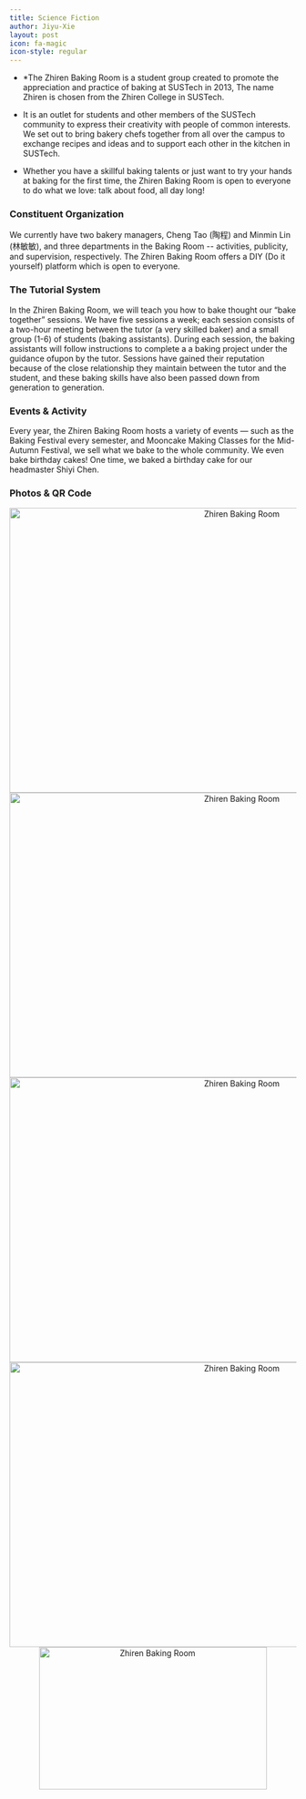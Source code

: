 ```yaml
---
title: Science Fiction
author: Jiyu-Xie
layout: post
icon: fa-magic
icon-style: regular
---
```


* *The Zhiren Baking Room is a student group created to promote the appreciation and practice of baking at SUSTech in 2013, The name Zhiren is chosen from the Zhiren College in SUSTech. 

* It is an outlet for students and other members of the SUSTech community to express their creativity with people of common interests. We set out to bring bakery chefs together from all over the campus to exchange recipes and ideas and to support each other in the kitchen in SUSTech. 

* Whether you have a skillful baking talents or just want to try your hands at baking for the first time, the Zhiren Baking Room is open to everyone to do what we love: talk about food, all day long!

### Constituent Organization ###

We currently have two bakery managers, Cheng Tao (陶程) and Minmin Lin (林敏敏), and three departments in the Baking Room -- activities, publicity, and supervision, respectively. The Zhiren Baking Room offers a DIY (Do it yourself) platform which is open to everyone. 
	
### The Tutorial System ###

In the Zhiren Baking Room, we will teach you how to bake thought our “bake together” sessions. We have five sessions a week; each session consists of a two-hour meeting between the tutor (a very skilled baker) and a small group (1-6) of students (baking assistants). During each session, the baking assistants will follow instructions to complete a a baking project under the guidance ofupon by  the tutor. Sessions have gained their reputation because of the close relationship they maintain between the tutor and the student, and these baking skills have also been passed down from generation to generation. 
	
### Events & Activity ###

Every year, the Zhiren Baking Room hosts a variety of events — such as the Baking Festival every semester,  and Mooncake Making Classes for the Mid-Autumn Festival, we sell what we bake to the whole community. We even bake birthday cakes! One time, we baked a birthday cake for our headmaster Shiyi Chen.
	
### Photos & QR Code ###

<div  align="center">    
	<img src="{{ 'assets/images/fulls/greatSciFi_LiuCixin_pic.jpg' | relative_url }}"  width = "800" height = "500" alt="Zhiren Baking Room" />
	<img src="{{ 'assets/images/fulls/interest_birthdayCake02_pic.jpg' | relative_url }}"  width = "800" height = "500" alt="Zhiren Baking Room" />
	<img src="{{ 'assets/images/fulls/interest_moonCake_pic.jpg' | relative_url }}"  width = "800" height = "500" alt="Zhiren Baking Room" />
	<img src="{{ 'assets/images/fulls/interest_fruitCake_pic.jpg' | relative_url }}"  width = "800" height = "500" alt="Zhiren Baking Room" />
	<img src="{{ 'assets/images/fulls/interest_bakeQRCode_pic.jpg' | relative_url }}"  width = "400" height = "250" alt="Zhiren Baking Room" />
</div>
